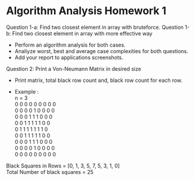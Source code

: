 # Algorithm Analysis Homework 1

Question 1-a: Find two closest element in array with bruteforce.
Question 1-b: Find two closest element in array with more effective way
- Perform an algorithm analysis for both cases.
- Analiyze worst, best and average case complexities for both questions.
- Add your report to applications screenshots.

Question 2: Print a Von-Neumann Matrix in desired size
- Print matrix, total black row count and, black row count for each row.

- Example :  
n = 3  
0 0 0 0 0 0 0 0 0  
0 0 0 0 1 0 0 0 0  
0 0 0 1 1 1 0 0 0  
0 0 1 1 1 1 1 0 0  
0 1 1 1 1 1 1 1 0  
0 0 1 1 1 1 1 0 0  
0 0 0 1 1 1 0 0 0  
0 0 0 0 1 0 0 0 0  
0 0 0 0 0 0 0 0 0  
  
Black Squares in Rows = [0, 1, 3, 5, 7, 5, 3, 1, 0]  
Total Number of black squares = 25  
